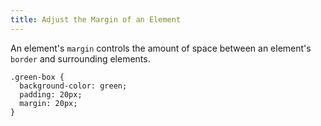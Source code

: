 ```yaml
---
title: Adjust the Margin of an Element
---
```

An element's `margin` controls the amount of space between an element's `border` and surrounding elements.

    .green-box {
      background-color: green;
      padding: 20px;
      margin: 20px;
    }